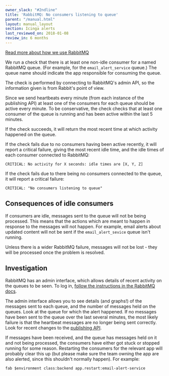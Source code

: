 ```yaml
---
owner_slack: "#2ndline"
title: 'RabbitMQ: No consumers listening to queue'
parent: "/manual.html"
layout: manual_layout
section: Icinga alerts
last_reviewed_on: 2018-01-08
review_in: 6 months
---
```


[Read more about how we use RabbitMQ][rabbitmq]

We run a check that there is at least one non-idle consumer for a named
RabbitMQ queue. (For example, for the `email_alert_service` queue.) The
queue name should indicate the app responsible for consuming the queue.

The check is performed by connecting to RabbitMQ's admin API, so the
information given is from Rabbit's point of view.

Since we send heartbeats every minute (from each instance of the publishing API)
at least one of the consumers for each queue should be active every minute. To
be conservative, the check checks that at least one consumer of the queue is
running and has been active within the last 5 minutes.

If the check succeeds, it will return the most recent time at which
activity happened on the queue.

If the check fails due to no consumers having been active recently, it
will report a critical failure, giving the most recent idle time, and
the idle times of each consumer connected to RabbitMQ:

    CRITICAL: No activity for X seconds: idle times are [X, Y, Z]

If the check fails due to there being no consumers connected to the
queue, it will report a critical failure:

    CRITICAL: "No consumers listening to queue"

## Consequences of idle consumers

If consumers are idle, messages sent to the queue will not be being
processed. This means that the actions which are meant to happen in
response to the messages will not happen. For example, email alerts
about updated content will not be sent if the `email_alert_sevice` queue
isn't running.

Unless there is a wider RabbitMQ failure, messages will not be lost -
they will be processed once the problem is resolved.

## Investigation

RabbitMQ has an admin interface, which allows details of recent activity
on the queues to be seen. To log in, [follow the
instructions in the RabbitMQ docs][rabbitmq_control_panel].

The admin interface allows you to see details (and graphs!) of the
messages sent to each queue, and the number of messages held on the
queues. Look at the queue for which the alert happened. If no messages
have been sent to the queue over the last several minutes, the most
likely failure is that the heartbeat messages are no longer being sent
correctly. Look for recent changes to the [publishing API][publishing_api].

If messages have been received, and the queue has messages held on it
and not being processed, the consumers have either got stuck or stopped
running for some reason. Restarting the consumers for the relevant app
will probably clear this up (but please make sure the team owning the
app are also alerted, since this shouldn't normally happen). For
example:

    fab $environment class:backend app.restart:email-alert-service


[publishing_api]: https://github.com/alphagov/publishing-api
[rabbitmq]: /manual/rabbitmq.html
[rabbitmq_control_panel]: /manual/rabbitmq.html#connecting-to-the-rabbitmq-web-control-panel
